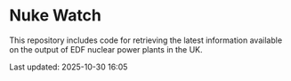 # Nuke Watch

This repository includes code for retrieving the latest information available on the output of EDF nuclear power plants in the UK.

Last updated: 2025-10-30 16:05